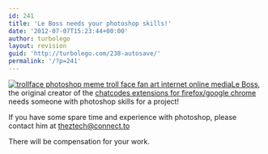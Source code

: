 ```yaml
---
id: 241
title: 'Le Boss needs your photoshop skills!'
date: '2012-07-07T15:23:44+00:00'
author: turbolego
layout: revision
guid: 'http://turbolego.com/238-autosave/'
permalink: '/?p=241'
---
```


[![](https://turbolego.com/wp-content/uploads/2012/07/trollface-photoshop-meme-troll-face-fan-art-internet-online-media-228x300.jpeg "trollface photoshop meme troll face fan art internet online media")](https://turbolego.com/wp-content/uploads/2012/07/trollface-photoshop-meme-troll-face-fan-art-internet-online-media.jpeg)[Le Boss](http://www.facebook.com/theztech "http://www.facebook.com/theztech"), the original creator of the [chatcodes extensions for firefox/google chrome](http://userscripts.org/scripts/show/122827 "http://userscripts.org/scripts/show/122827") needs someone with photoshop skills for a project!

If you have some spare time and experience with photoshop, please contact him at [theztech@connect.to](theztech@connect.to "theztech@connect.to")

There will be compensation for your work.
